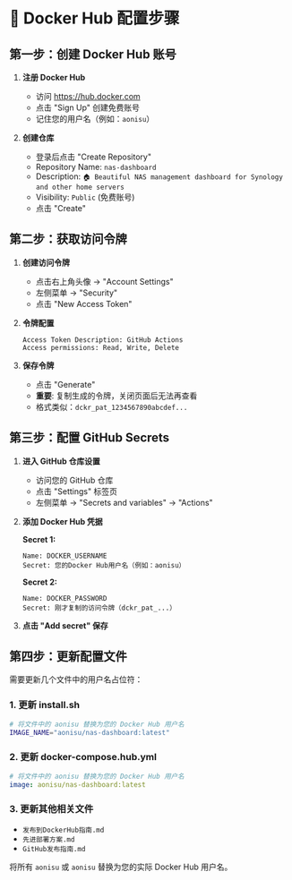 # 🐳 Docker Hub 配置步骤

## 第一步：创建 Docker Hub 账号

1. **注册 Docker Hub**
   - 访问 https://hub.docker.com
   - 点击 "Sign Up" 创建免费账号
   - 记住您的用户名（例如：`aonisu`）

2. **创建仓库**
   - 登录后点击 "Create Repository"
   - Repository Name: `nas-dashboard`
   - Description: `🏠 Beautiful NAS management dashboard for Synology and other home servers`
   - Visibility: `Public` (免费账号)
   - 点击 "Create"

## 第二步：获取访问令牌

1. **创建访问令牌**
   - 点击右上角头像 → "Account Settings"
   - 左侧菜单 → "Security"
   - 点击 "New Access Token"
   
2. **令牌配置**
   ```
   Access Token Description: GitHub Actions
   Access permissions: Read, Write, Delete
   ```
   
3. **保存令牌**
   - 点击 "Generate"
   - **重要**: 复制生成的令牌，关闭页面后无法再查看
   - 格式类似：`dckr_pat_1234567890abcdef...`

## 第三步：配置 GitHub Secrets

1. **进入 GitHub 仓库设置**
   - 访问您的 GitHub 仓库
   - 点击 "Settings" 标签页
   - 左侧菜单 → "Secrets and variables" → "Actions"

2. **添加 Docker Hub 凭据**
   
   **Secret 1:**
   ```
   Name: DOCKER_USERNAME
   Secret: 您的Docker Hub用户名（例如：aonisu）
   ```
   
   **Secret 2:**
   ```
   Name: DOCKER_PASSWORD
   Secret: 刚才复制的访问令牌（dckr_pat_...）
   ```

3. **点击 "Add secret" 保存**

## 第四步：更新配置文件

需要更新几个文件中的用户名占位符：

### 1. 更新 install.sh
```bash
# 将文件中的 aonisu 替换为您的 Docker Hub 用户名
IMAGE_NAME="aonisu/nas-dashboard:latest"
```

### 2. 更新 docker-compose.hub.yml
```yaml
# 将文件中的 aonisu 替换为您的 Docker Hub 用户名
image: aonisu/nas-dashboard:latest
```

### 3. 更新其他相关文件
- `发布到DockerHub指南.md`
- `先进部署方案.md`
- `GitHub发布指南.md`

将所有 `aonisu` 或 `aonisu` 替换为您的实际 Docker Hub 用户名。